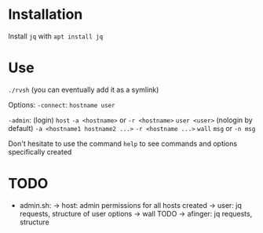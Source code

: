 
# Installation

Install `jq` with `apt install jq`


# Use
`./rvsh` (you can eventually add it as a symlink)

Options:
`-connect`:
	`hostname user`


`-admin`: (login)
`host`
	`-a <hostname>` or `-r <hostname>`
`user <user>` (nologin by default)
`-a <hostname1 hostname2 ...>`
`-r <hostname ...>`
`wall` `msg` or `-n msg`

Don't hesitate to use the command `help` to see commands and options specifically created


# TODO

- admin.sh: 
	-> host: admin permissions for all hosts created
	-> user: jq requests, structure of user options
	-> wall TODO
	-> afinger: jq requests, structure


